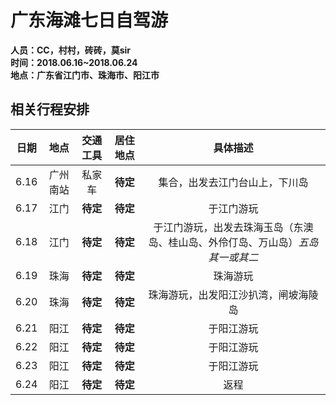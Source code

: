 # 广东海滩七日自驾游
**人员：CC，村村，砖砖，莫sir**    
**时间：2018.06.16~2018.06.24**  
**地点：广东省江门市、珠海市、阳江市**  
## 相关行程安排
 | 日期 | 地点 | 交通工具 | 居住地点 | 具体描述 | 
 | :-: | :-: | :-: | :-: | :-: | 
 | 6.16 | 广州南站 | 私家车 | **待定** | 集合，出发去江门台山上，下川岛 | 
 | 6.17 | 江门 | **待定** | **待定** | 于江门游玩 | 
 | 6.18 | 江门 | **待定** | **待定** | 于江门游玩，出发去珠海玉岛（东澳岛、桂山岛、外伶仃岛、万山岛）*五岛其一或其二* | 
 | 6.19 | 珠海 | **待定** | **待定** | 珠海游玩 | 
 | 6.20 | 珠海 | **待定** | **待定** | 珠海游玩，出发阳江沙扒湾，闸坡海陵岛 | 
 | 6.21 | 阳江 | **待定** | **待定** | 于阳江游玩 | 
 | 6.22 | 阳江 | **待定** | **待定** | 于阳江游玩 | 
 | 6.23 | 阳江 | **待定** | **待定** | 于阳江游玩 | 
 | 6.24 | 阳江 | **待定** | **待定** | 返程 | 






